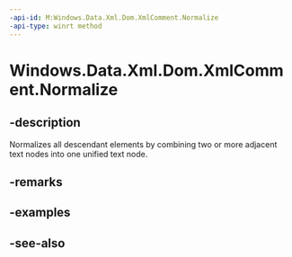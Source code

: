 ----api-id: M:Windows.Data.Xml.Dom.XmlComment.Normalize
-api-type: winrt method
---<!-- Method syntaxpublic void Normalize()--># Windows.Data.Xml.Dom.XmlComment.Normalize## -descriptionNormalizes all descendant elements by combining two or more adjacent text nodes into one unified text node.## -remarks## -examples## -see-also